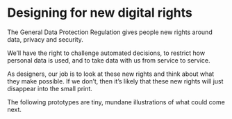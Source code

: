 # Designing for new digital rights

The General Data Protection Regulation gives people new rights around data, privacy and security.

We’ll have the right to challenge automated decisions, to restrict how personal data is used, and to take data with us from service to service.

As designers, our job is to look at these new rights and think about what they make possible. If we don’t, then it’s likely that these new rights will just disappear into the small print.

The following prototypes are tiny, mundane illustrations of what could come next.